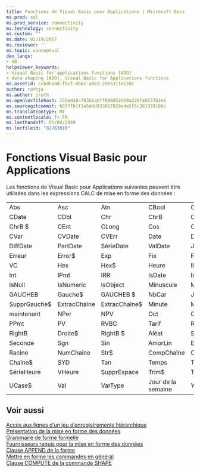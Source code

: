 ```yaml
---
title: Fonctions de Visual Basic pour Applications | Microsoft Docs
ms.prod: sql
ms.prod_service: connectivity
ms.technology: connectivity
ms.custom: ''
ms.date: 01/19/2017
ms.reviewer: ''
ms.topic: conceptual
dev_langs:
- VB
helpviewer_keywords:
- Visual Basic for applications functions [ADO]
- data shaping [ADO], Visual Basic for Applications functions
ms.assetid: ccbdea9d-f9cf-4b0c-ade2-2d65311e12dc
author: rothja
ms.author: jroth
ms.openlocfilehash: 155eda8cf8361abff080d52db9a226fa9237b2eb
ms.sourcegitcommit: 6037fb1f1a5ddd933017029eda5f5c281939100c
ms.translationtype: MT
ms.contentlocale: fr-FR
ms.lasthandoff: 05/04/2020
ms.locfileid: "82763010"
---
```

# <a name="visual-basic-for-applications-functions"></a>Fonctions Visual Basic pour Applications
Les fonctions de Visual Basic pour Applications suivantes peuvent être utilisées dans les expressions CALC de mise en forme des données :  
  
|||||||  
|-|-|-|-|-|-|  
|Abs|Asc|Atn|CBool|CByte|CMonnaie|  
|CDate|CDbl|Chr|ChrB|ChrW|Caract$|  
|ChrB $|CEnt|CLong|Cos|CSmpl|CChaîne|  
|CVar|CVDate|CVErr|Date|Date$|AjDate|  
|DiffDate|PartDate|SérieDate|ValDate|Jour|DDB|  
|Erreur|Error$|Exp|Fix|Format|Format$|  
|VC|Hex|Hex$|Heure|IIF|InStr|  
|Int|IPmt|IRR|IsDate|IsEmpty|IsError|  
|IsNull|IsNumeric|IsObject|Minuscule|Minuscule$|Gauche|  
|GAUCHEB|Gauche$|GAUCHEB $|NbCar|Journal|SupprGauche|  
|SupprGauche$|ExtracChaîne|ExtracChaîne$|Minute|MIRR|Month|  
|maintenant|NPer|NPV|Oct|Oct$|Vpm|  
|PPmt|PV|RVBC|Tarif|RGB|Droit|  
|RightB|Droite$|RightB $|Aléat|SupprDroite|RTrim $|  
|Seconde|Sgn|Sin|AmorLin|Espace|Espace$|  
|Racine|NumChaîne|Str$|CompChaîne|ConvChaîne|String|  
|Chaîne$|SYD|Tan|Temps|Temps$|Minuterie|  
|SérieHeure|VHeure|SupprEspace|Trim$|TypeName|UCase|  
|UCase$|Val|VarType|Jour de la semaine|Year||  
  
## <a name="see-also"></a>Voir aussi  
 [Accès aux lignes d’un jeu d’enregistrements hiérarchique](../../../ado/guide/data/accessing-rows-in-a-hierarchical-recordset.md)   
 [Présentation de la mise en forme des données](../../../ado/guide/data/data-shaping-overview.md)   
 [Grammaire de forme formelle](../../../ado/guide/data/formal-shape-grammar.md)   
 [Fournisseurs requis pour la mise en forme des données](../../../ado/guide/data/required-providers-for-data-shaping.md)   
 [Clause APPEND de la forme](../../../ado/guide/data/shape-append-clause.md)   
 [Mettre en forme les commandes en général](../../../ado/guide/data/shape-commands-in-general.md)   
 [Clause COMPUTE de la commande SHAPE](../../../ado/guide/data/shape-compute-clause.md)

